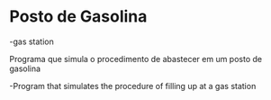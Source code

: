 # Posto de Gasolina
   -gas station

Programa que simula o procedimento de abastecer em um posto de gasolina

   -Program that simulates the procedure of filling up at a gas station
